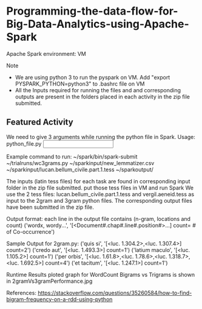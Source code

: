 # Programming-the-data-flow-for-Big-Data-Analytics-using-Apache-Spark
Apache Spark environment: VM

Note 
- We are using python 3 to run the pyspark on VM. Add "export PYSPARK_PYTHON=python3" to .bashrc file on VM
- All the Inputs required for running the files and and corresponding outputs are present in the folders placed in each activity in the zip file submitted.


Featured Activity
--------------
We need to give 3 arguments while running the python file in Spark.
Usage: python_file.py <lemmatizer path> <input path> <output path>

Example command to run:
~/spark/bin/spark-submit ~/trialruns/wc3grams.py  ~/sparkinput/new_lemmatizer.csv ~/sparkinput/lucan.bellum_civile.part.1.tess ~/sparkoutput/

The inputs (latin tess files) for each task are found in corresponding input folder in the zip file submitted. put those tess files in VM and run Spark
We use the 2 tess files: lucan.bellum_civile.part.1.tess and vergil.aeneid.tess as input to the 2gram and 3gram python files. The corresponding output files have been submitted in the zip file.

Output format:
each line in the output file contains (n-gram, locations and count)
('wordx, wordy...', '[<Document#.chap#.line#.position#>...] count= # of Co-occurrence')

Sample Output for 2gram.py:
('quis si', '[<luc. 1.304.2>,<luc. 1.307.4>] count=2')
('credo aut', '[<luc. 1.493.3>] count=1')
('latium maculo', '[<luc. 1.105.2>] count=1')
('per orbis', '[<luc. 1.61.8>,<luc. 1.78.6>,<luc. 1.318.7>,<luc. 1.692.5>] count=4')
('et tacitum', '[<luc. 1.247.1>] count=1')

Runtime Results ploted graph for WordCount Bigrams vs Trigrams is shown in 2gramVs3gramPerformance.jpg

References:
https://stackoverflow.com/questions/35260584/how-to-find-bigram-frequency-on-a-rdd-using-python
